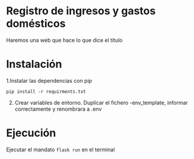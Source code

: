 # Registro de ingresos y gastos domésticos

Haremos una web que hace lo que dice el título

# Instalación
1.Instalar las dependencias con pip
 ```
 pip install -r requirments.txt
 ```
2. Crear variables de entorno. Duplicar el fichero -env_template, informar correctamente y renombrara a .env

# Ejecución

Ejecutar el mandato `flask run` en el terminal